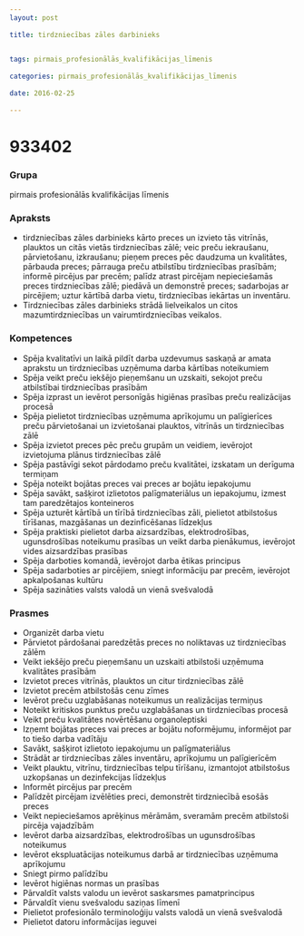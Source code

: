 ```yaml
---
layout: post
    
title: tirdzniecības zāles darbinieks

    
tags: pirmais_profesionālās_kvalifikācijas_līmenis
    
categories: pirmais_profesionālās_kvalifikācijas_līmenis
    
date: 2016-02-25
    
---
```

# 933402

### Grupa
pirmais profesionālās kvalifikācijas līmenis


### Apraksts

* tirdzniecības zāles darbinieks kārto preces un izvieto tās vitrīnās, plauktos un citās vietās tirdzniecības zālē; veic preču iekraušanu, pārvietošanu, izkraušanu; pieņem preces pēc daudzuma un kvalitātes, pārbauda preces; pārrauga preču atbilstību tirdzniecības prasībām; informē pircējus par precēm; palīdz atrast pircējam nepieciešamās preces tirdzniecības zālē; piedāvā un demonstrē preces; sadarbojas ar pircējiem; uztur kārtībā darba vietu, tirdzniecības iekārtas un inventāru. 
* Tirdzniecības zāles darbinieks strādā lielveikalos un citos mazumtirdzniecības un vairumtirdzniecības veikalos.  

### Kompetences

* Spēja kvalitatīvi un laikā pildīt darba uzdevumus saskaņā ar amata aprakstu un tirdzniecības uzņēmuma darba kārtības noteikumiem
* Spēja veikt preču iekšējo pieņemšanu un uzskaiti, sekojot preču atbilstībai tirdzniecības prasībām
* Spēja izprast un ievērot personīgās higiēnas prasības preču realizācijas procesā
* Spēja pielietot tirdzniecības uzņēmuma aprīkojumu un palīgierīces preču pārvietošanai un izvietošanai plauktos, vitrīnās un tirdzniecības zālē
* Spēja izvietot preces pēc preču grupām un veidiem, ievērojot izvietojuma plānus tirdzniecības zālē
* Spēja pastāvīgi sekot pārdodamo preču kvalitātei, izskatam un derīguma termiņam
* Spēja noteikt bojātas preces vai preces ar bojātu iepakojumu
* Spēja savākt, sašķirot izlietotos palīgmateriālus un iepakojumu, izmest tam paredzētajos konteineros
* Spēja uzturēt kārtībā un tīrībā tirdzniecības zāli, pielietot atbilstošus tīrīšanas, mazgāšanas un dezinficēšanas līdzekļus
* Spēja praktiski pielietot darba aizsardzības, elektrodrošības, ugunsdrošības noteikumu prasības un veikt darba pienākumus, ievērojot vides aizsardzības prasības
* Spēja darboties komandā, ievērojot darba ētikas principus
* Spēja sadarboties ar pircējiem, sniegt informāciju par precēm, ievērojot apkalpošanas kultūru
* Spēja sazināties valsts valodā un vienā svešvalodā

### Prasmes 
* Organizēt darba vietu
* Pārvietot pārdošanai paredzētās preces no noliktavas uz tirdzniecības zālēm
* Veikt iekšējo preču pieņemšanu un uzskaiti atbilstoši uzņēmuma kvalitātes prasībām
* Izvietot preces vitrīnās, plauktos un citur tirdzniecības zālē
* Izvietot precēm atbilstošās cenu zīmes
* Ievērot preču uzglabāšanas noteikumus un realizācijas termiņus
* Noteikt kritiskos punktus preču uzglabāšanas un tirdzniecības procesā
* Veikt preču kvalitātes novērtēšanu organoleptiski
* Izņemt bojātas preces vai preces ar bojātu noformējumu, informējot par to tiešo darba vadītāju
* Savākt, sašķirot izlietoto iepakojumu un palīgmateriālus
* Strādāt ar tirdzniecības zāles inventāru, aprīkojumu un palīgierīcēm
* Veikt plauktu, vitrīnu, tirdzniecības telpu tīrīšanu, izmantojot atbilstošus uzkopšanas un dezinfekcijas līdzekļus
* Informēt pircējus par precēm
* Palīdzēt pircējam izvēlēties preci, demonstrēt tirdzniecībā esošās preces
* Veikt nepieciešamos aprēķinus mērāmām, sveramām precēm atbilstoši pircēja vajadzībām
* Ievērot darba aizsardzības, elektrodrošības un ugunsdrošības noteikumus
* Ievērot ekspluatācijas noteikumus darbā ar tirdzniecības uzņēmuma aprīkojumu
* Sniegt pirmo palīdzību
* Ievērot higiēnas normas un prasības
* Pārvaldīt valsts valodu un ievērot saskarsmes pamatprincipus
* Pārvaldīt vienu svešvalodu saziņas līmenī
* Pielietot profesionālo terminoloģiju valsts valodā un vienā svešvalodā
* Pielietot datoru informācijas ieguvei